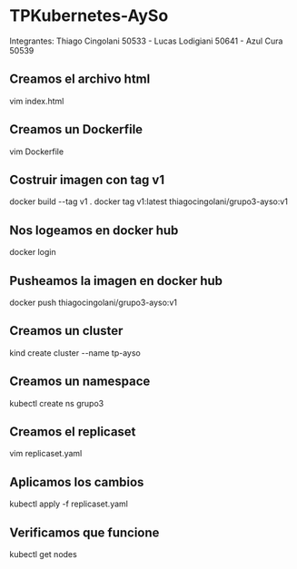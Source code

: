 # TPKubernetes-AySo
Integrantes: Thiago Cingolani 50533 - Lucas Lodigiani 50641 - Azul Cura 50539
## Creamos el archivo html
vim index.html
## Creamos un Dockerfile
vim Dockerfile
## Costruir imagen con tag v1
docker build --tag v1 .
docker tag v1:latest thiagocingolani/grupo3-ayso:v1
## Nos logeamos en docker hub
docker login
## Pusheamos la imagen en docker hub
docker push thiagocingolani/grupo3-ayso:v1
## Creamos un cluster
kind create cluster --name tp-ayso
## Creamos un namespace
kubectl create ns grupo3
## Creamos el replicaset
vim replicaset.yaml
## Aplicamos los cambios 
kubectl apply -f replicaset.yaml
## Verificamos que funcione
kubectl get nodes
